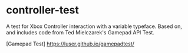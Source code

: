# controller-test

A test for Xbox Controller interaction with a variable typeface. Based on, and includes code from Ted Mielczarek's Gamepad API Test.

[Gamepad Test] https://luser.github.io/gamepadtest/
